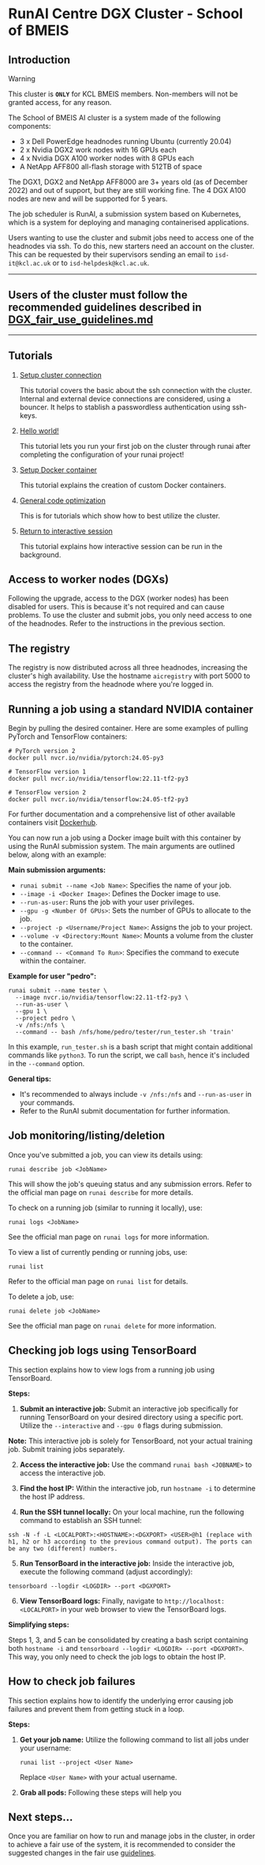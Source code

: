 # RunAI Centre DGX Cluster - School of BMEIS

## Introduction

> [!WARNING]
> This cluster is **`ONLY`** for KCL BMEIS members. Non-members will not be granted
access, for any reason.

The School of BMEIS AI cluster is a system made of the following components:

* 3 x Dell PowerEdge headnodes running Ubuntu (currently 20.04)
* 2 x Nvidia DGX2 work nodes with 16 GPUs each
* 4 x Nvidia DGX A100 worker nodes with 8 GPUs each
* A NetApp AFF800 all-flash storage with 512TB of space

The DGX1, DGX2 and NetApp AFF8000 are 3+ years old (as of December 2022) and out of support, but they are still working
fine.
The 4 DGX A100 nodes are new and will be supported for 5 years.

The job scheduler is RunAI, a submission system based on Kubernetes, which is a system for deploying and managing
containerised applications.

Users wanting to use the cluster and submit jobs need to access one of the headnodes via ssh. To do this, new starters
need an account on the cluster. This can be requested by their supervisors sending an email to `isd-it@kcl.ac.uk` or to
`isd-helpdesk@kcl.ac.uk`.

---

## Users of the cluster must follow the recommended guidelines described in [DGX_fair_use_guidelines.md](./DGX_fair_use_guidelines.md)

---

## Tutorials

1. [Setup cluster connection](1-Setup-cluster-connection/README.md)

   This tutorial covers the basic about the ssh connection with the cluster. Internal and external device connections
   are considered, using a bouncer. It helps to stablish a passwordless authentication using ssh-keys.

2. [Hello world!](2-Runai-setup-hello-world/README.md)

   This tutorial lets you run your first job on the cluster through runai after completing the configuration of your runai project!

3. [Setup Docker container](3-Setup-Docker-container/README.md)

   This tutorial explains the creation of custom Docker containers.

4. [General code optimization](4-General-code-optimization/README.md)

   This is for tutorials which show how to best utilize the cluster.

5. [Return to interactive session](5-Return-to-interactive-session/README.md)

   This tutorial explains how interactive session can be run in the background.

## Access to worker nodes (DGXs)

Following the upgrade, access to the DGX (worker nodes) has been disabled for users. This is because it's not required
and can cause problems. To use the cluster and submit jobs, you only need access to one of the headnodes. Refer to the
instructions in the previous section.

## The registry

The registry is now distributed across all three headnodes, increasing the cluster's high availability. Use the
hostname `aicregistry` with port 5000 to access the registry from the headnode where you're logged in.

## Running a job using a standard NVIDIA container

Begin by pulling the desired container. Here are some examples of pulling PyTorch and TensorFlow containers:

```
# PyTorch version 2
docker pull nvcr.io/nvidia/pytorch:24.05-py3

# TensorFlow version 1
docker pull nvcr.io/nvidia/tensorflow:22.11-tf2-py3

# TensorFlow version 2
docker pull nvcr.io/nvidia/tensorflow:24.05-tf2-py3

```

For further documentation and a comprehensive list of other available containers visit [Dockerhub](https://hub.docker.com/).

You can now run a job using a Docker image built with this container by using the RunAI submission system. The main
arguments are outlined below, along with an example:

**Main submission arguments:**

* `runai submit --name <Job Name>`: Specifies the name of your job.
* `--image -i <Docker Image>`: Defines the Docker image to use.
* `--run-as-user`: Runs the job with your user privileges.
* `--gpu -g <Number Of GPUs>`: Sets the number of GPUs to allocate to the job.
* `--project -p <Username/Project Name>`: Assigns the job to your project.
* `--volume -v <Directory:Mount Name>`: Mounts a volume from the cluster to the container.
* `--command -- <Command To Run>`: Specifies the command to execute within the container.

**Example for user "pedro":**

```
runai submit --name tester \
  --image nvcr.io/nvidia/tensorflow:22.11-tf2-py3 \
  --run-as-user \
  --gpu 1 \
  --project pedro \
  -v /nfs:/nfs \
  --command -- bash /nfs/home/pedro/tester/run_tester.sh 'train'
```

In this example, `run_tester.sh` is a bash script that might contain additional commands like `python3`. To run the
script, we call `bash`, hence it's included in the `--command` option.

**General tips:**

* It's recommended to always include `-v /nfs:/nfs` and `--run-as-user` in your commands.
* Refer to the RunAI submit documentation for further information.

## Job monitoring/listing/deletion

Once you've submitted a job, you can view its details using:

```
runai describe job <JobName>
```

This will show the job's queuing status and any submission errors. Refer to the official man page on `runai describe`
for more details.

To check on a running job (similar to running it locally), use:

```
runai logs <JobName>
```

See the official man page on `runai logs` for more information.

To view a list of currently pending or running jobs, use:

```
runai list
```

Refer to the official man page on `runai list` for details.

To delete a job, use:

```
runai delete job <JobName>
```

See the official man page on `runai delete` for more information.

## Checking job logs using TensorBoard

This section explains how to view logs from a running job using TensorBoard.

**Steps:**

1. **Submit an interactive job:** Submit an interactive job specifically for running TensorBoard on your desired
   directory using a specific port. Utilize the `--interactive` and `--gpu 0` flags during submission.

**Note:** This interactive job is solely for TensorBoard, not your actual training job. Submit training jobs separately.

2. **Access the interactive job:** Use the command `runai bash <JOBNAME>` to access the interactive job.

3. **Find the host IP:** Within the interactive job, run `hostname -i` to determine the host IP address.

4. **Run the SSH tunnel locally:** On your local machine, run the following command to establish an SSH tunnel:

```
ssh -N -f -L <LOCALPORT>:<HOSTNAME>:<DGXPORT> <USER>@h1 (replace with h1, h2 or h3 according to the previous command output). The ports can be any two (different) numbers.
```

5. **Run TensorBoard in the interactive job:** Inside the interactive job, execute the following command (adjust
   accordingly):

```
tensorboard --logdir <LOGDIR> --port <DGXPORT>
```

6. **View TensorBoard logs:** Finally, navigate to `http://localhost:<LOCALPORT>` in your web browser to view the
   TensorBoard logs.

**Simplifying steps:**

Steps 1, 3, and 5 can be consolidated by creating a bash script containing both `hostname -i`
and `tensorboard --logdir <LOGDIR> --port <DGXPORT>`. This way, you only need to check the job logs to obtain the host
IP.


## How to check job failures

This section explains how to identify the underlying error causing job failures and prevent them from getting stuck in a
loop.

**Steps:**

1. **Get your job name:** Utilize the following command to list all jobs under your username:

   ```
   runai list --project <User Name>
   ```

   Replace `<User Name>` with your actual username.

2. **Grab all pods:** Following these steps will help you

## Next steps...

Once you are familiar on how to run and manage jobs in the cluster, in order to achieve a fair use of the system, it is
recommended to consider the suggested changes in the fair use [guidelines](DGX_fair_use_guidelines.md).